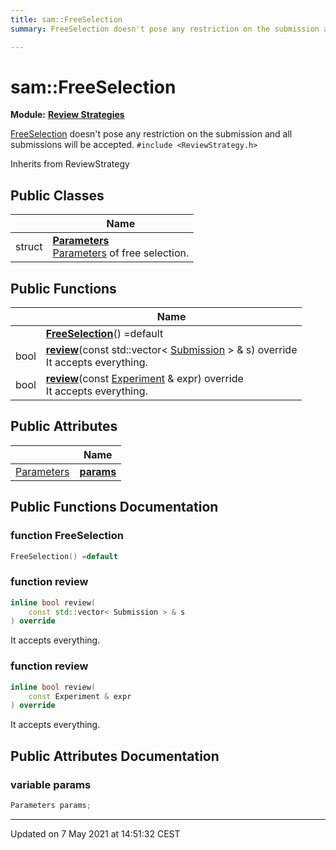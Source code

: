 ```yaml
---
title: sam::FreeSelection
summary: FreeSelection doesn't pose any restriction on the submission and all submissions will be accepted. 

---
```


# sam::FreeSelection

**Module:** **[Review Strategies](/doxygen/Modules/group___review_strategies/)**



[FreeSelection]() doesn't pose any restriction on the submission and all submissions will be accepted. 
`#include <ReviewStrategy.h>`

Inherits from ReviewStrategy

## Public Classes

|                | Name           |
| -------------- | -------------- |
| struct | **[Parameters](/doxygen/Classes/structsam_1_1_free_selection_1_1_parameters/)** <br>[Parameters]() of free selection.  |

## Public Functions

|                | Name           |
| -------------- | -------------- |
| | **[FreeSelection](/doxygen/Classes/classsam_1_1_free_selection/#function-freeselection)**() =default |
| bool | **[review](/doxygen/Classes/classsam_1_1_free_selection/#function-review)**(const std::vector< [Submission](/doxygen/Classes/classsam_1_1_submission/) > & s) override<br>It accepts everything.  |
| bool | **[review](/doxygen/Classes/classsam_1_1_free_selection/#function-review)**(const [Experiment](/doxygen/Classes/classsam_1_1_experiment/) & expr) override<br>It accepts everything.  |

## Public Attributes

|                | Name           |
| -------------- | -------------- |
| [Parameters](/doxygen/Classes/structsam_1_1_free_selection_1_1_parameters/) | **[params](/doxygen/Classes/classsam_1_1_free_selection/#variable-params)**  |

## Public Functions Documentation

### function FreeSelection

```cpp
FreeSelection() =default
```


### function review

```cpp
inline bool review(
    const std::vector< Submission > & s
) override
```

It accepts everything. 

### function review

```cpp
inline bool review(
    const Experiment & expr
) override
```

It accepts everything. 

## Public Attributes Documentation

### variable params

```cpp
Parameters params;
```


-------------------------------

Updated on  7 May 2021 at 14:51:32 CEST